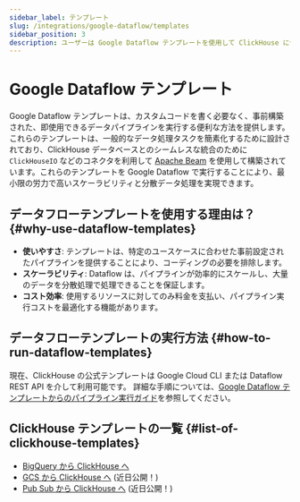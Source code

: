 ```yaml
---
sidebar_label: テンプレート
slug: /integrations/google-dataflow/templates
sidebar_position: 3
description: ユーザーは Google Dataflow テンプレートを使用して ClickHouse にデータを取り込むことができます
---
```


# Google Dataflow テンプレート

Google Dataflow テンプレートは、カスタムコードを書く必要なく、事前構築された、即使用できるデータパイプラインを実行する便利な方法を提供します。これらのテンプレートは、一般的なデータ処理タスクを簡素化するために設計されており、ClickHouse データベースとのシームレスな統合のために `ClickHouseIO` などのコネクタを利用して [Apache Beam](https://beam.apache.org/) を使用して構築されています。これらのテンプレートを Google Dataflow で実行することにより、最小限の労力で高いスケーラビリティと分散データ処理を実現できます。




## データフローテンプレートを使用する理由は？ {#why-use-dataflow-templates}

- **使いやすさ**: テンプレートは、特定のユースケースに合わせた事前設定されたパイプラインを提供することにより、コーディングの必要を排除します。
- **スケーラビリティ**: Dataflow は、パイプラインが効率的にスケールし、大量のデータを分散処理で処理できることを保証します。
- **コスト効率**: 使用するリソースに対してのみ料金を支払い、パイプライン実行コストを最適化する機能があります。

## データフローテンプレートの実行方法 {#how-to-run-dataflow-templates}

現在、ClickHouse の公式テンプレートは Google Cloud CLI または Dataflow REST API を介して利用可能です。
詳細な手順については、[Google Dataflow テンプレートからのパイプライン実行ガイド](https://cloud.google.com/dataflow/docs/templates/provided-templates)を参照してください。


## ClickHouse テンプレートの一覧 {#list-of-clickhouse-templates}
* [BigQuery から ClickHouse へ](./templates/bigquery-to-clickhouse)
* [GCS から ClickHouse へ](https://github.com/ClickHouse/DataflowTemplates/issues/3) (近日公開！)
* [Pub Sub から ClickHouse へ](https://github.com/ClickHouse/DataflowTemplates/issues/4) (近日公開！)
